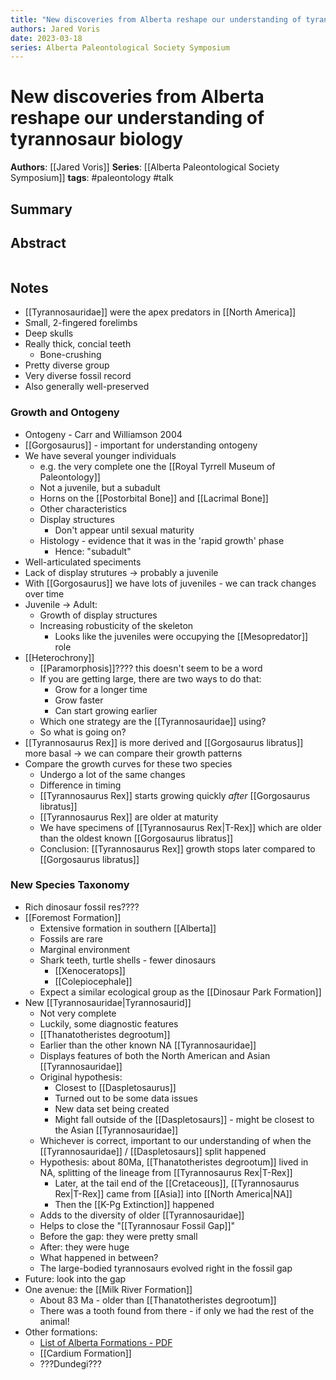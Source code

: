 ```yaml
---
title: "New discoveries from Alberta reshape our understanding of tyrannosaur biology"
authors: Jared Voris
date: 2023-03-18
series: Alberta Paleontological Society Symposium
---
```


# New discoveries from Alberta reshape our understanding of tyrannosaur biology

**Authors**: [[Jared Voris]]
**Series**: [[Alberta Paleontological Society Symposium]]
**tags**: #paleontology #talk 

## Summary

## Abstract
```

```

## Notes
- [[Tyrannosauridae]] were the apex predators in [[North America]]
- Small, 2-fingered forelimbs
- Deep skulls
- Really thick, concial teeth
	- Bone-crushing
- Pretty diverse group
- Very diverse fossil record
- Also generally well-preserved

### Growth and Ontogeny
- Ontogeny - Carr and Williamson 2004
- [[Gorgosaurus]] - important for understanding ontogeny
- We have several younger individuals
	- e.g. the very complete one the [[Royal Tyrrell Museum of Paleontology]]
	- Not a juvenile, but a subadult
	- Horns on the [[Postorbital Bone]] and [[Lacrimal Bone]]
	- Other characteristics
	- Display structures
		- Don't appear until sexual maturity
	- Histology - evidence that it was in the 'rapid growth' phase
		- Hence: "subadult"
- Well-articulated speciments
- Lack of display strutures -> probably a juvenile
- With [[Gorgosaurus]] we have lots of juveniles - we can track changes over time
- Juvenile -> Adult:
	- Growth of display structures
	- Increasing robusticity of the skeleton
		- Looks like the juveniles were occupying the [[Mesopredator]] role
- [[Heterochrony]]
	- [[Paramorphosis]]???? this doesn't seem to be a word
	- If you are getting large, there are two ways to do that:
		- Grow for a longer time
		- Grow faster
		- Can start growing earlier
	- Which one strategy are the [[Tyrannosauridae]] using?
	- So what is going on?
- [[Tyrannosaurus Rex]] is more derived and [[Gorgosaurus libratus]] more basal -> we can compare their growth patterns
- Compare the growth curves for these two species
	- Undergo a lot of the same changes
	- Difference in timing
	- [[Tyrannosaurus Rex]] starts growing quickly *after* [[Gorgosaurus libratus]]
	- [[Tyrannosaurus Rex]] are older at maturity
	- We have specimens of [[Tyrannosaurus Rex|T-Rex]] which are older than the oldest known [[Gorgosaurus libratus]]
	- Conclusion: [[Tyrannosaurus Rex]] growth stops later compared to [[Gorgosaurus libratus]]

### New Species Taxonomy
- Rich dinosaur fossil res????
- [[Foremost Formation]]
	- Extensive formation in southern [[Alberta]]
	- Fossils are rare
	- Marginal environment
	- Shark teeth, turtle shells - fewer dinosaurs
		- [[Xenoceratops]]
		- [[Colepiocephale]]
	- Expect a similar ecological group as the [[Dinosaur Park Formation]]
 - New [[Tyrannosauridae|Tyrannosaurid]]
	 - Not very complete
	 - Luckily, some diagnostic features
	 - [[Thanatotheristes degrootum]]
	 - Earlier than the other known NA [[Tyrannosauridae]]
	 - Displays features of both the North American and Asian [[Tyrannosauridae]]
	 - Original hypothesis:
		 - Closest to [[Daspletosaurus]]
		 - Turned out to be some data issues
		 - New data set being created
		 - Might fall outside of the [[Daspletosaurs]] - might be closest to the Asian [[Tyrannosauridae]]
	- Whichever is correct, important to our understanding of when the [[Tyrannosauridae]] / [[Daspletosaurs]] split happened
	- Hypothesis: about 80Ma, [[Thanatotheristes degrootum]] lived in NA, splitting of the lineage from [[Tyrannosaurus Rex|T-Rex]]
		- Later, at the tail end of the [[Cretaceous]], [[Tyrannosaurus Rex|T-Rex]] came from [[Asia]] into [[North America|NA]]
		- Then the [[K-Pg Extinction]] happened
	- Adds to the diversity of older [[Tyrannosauridae]]
	- Helps to close the "[[Tyrannosaur Fossil Gap]]" 
	- Before the gap: they were pretty small
	- After: they were huge
	- What happened in between?
	- The large-bodied tyrannosaurs evolved right in the fossil gap
- Future: look into the gap
- One avenue: the [[Milk River Formation]]
	- About 83 Ma - older than [[Thanatotheristes degrootum]]
	- There was a tooth found from there - if only we had the rest of the animal!
- Other formations:
	- [List of Alberta Formations - PDF](https://static.ags.aer.ca/files/document/INF/Table_of_Formations_2019.pdf)
	- [[Cardium Formation]]
	- ???Dundegi???
